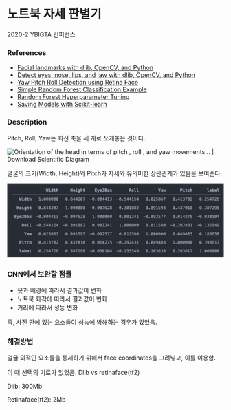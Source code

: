 # 노트북 자세 판별기
2020-2 YBIGTA 컨퍼런스


### References

* [Facial landmarks with dlib, OpenCV, and Python](https://www.pyimagesearch.com/2017/04/03/facial-landmarks-dlib-opencv-python/)
* [Detect eyes, nose, lips, and jaw with dlib, OpenCV, and Python](https://www.pyimagesearch.com/2017/04/10/detect-eyes-nose-lips-jaw-dlib-opencv-python/)
* [Yaw Pitch Roll Detection using Retina Face](https://github.com/fisakhan/Face_Pose)
* [Simple Random Forest Classification Example](https://github.com/codebasics/py/blob/master/ML/11_random_forest/11_random_forest.ipynb)
* [Random Forest Hyperparameter Tuning](https://towardsdatascience.com/hyperparameter-tuning-the-random-forest-in-python-using-scikit-learn-28d2aa77dd74)
* [Saving Models with Scikit-learn](https://scikit-learn.org/stable/modules/model_persistence.html)

### Description

Pitch, Roll, Yaw는 회전 축을 세 개로 쪼개놓은 것이다. 

![Orientation of the head in terms of pitch , roll , and yaw movements... |  Download Scientific Diagram](https://www.researchgate.net/profile/Tsang_Ing_Ren/publication/279291928/figure/fig1/AS:292533185462272@1446756754388/Orientation-of-the-head-in-terms-of-pitch-roll-and-yaw-movements-describing-the-three.png)

얼굴의 크기(Width, Height)와 Pitch가 자세와 유의미한 상관관계가 있음을 보여준다.

![image-20201225200338221](./imgs/image-20201225200338221.png)

### CNN에서 보완할 점들

* 옷과 배경에 따라서 결과값이 변화
* 노트북 화각에 따라서 결과값이 변화
* 거리에 따라서 성능 변화

즉, 사진 안에 있는 요소들이 성능에 방해하는 경우가 있었음.

### 해결방법

얼굴 외적인 요소들을 통제하기 위해서 face coordinates을 그려넣고, 이를 이용함.

이 때 선택의 기로가 있었음. Dlib vs retinaface(tf2)

Dlib: 300Mb

Retinaface(tf2): 2Mb

